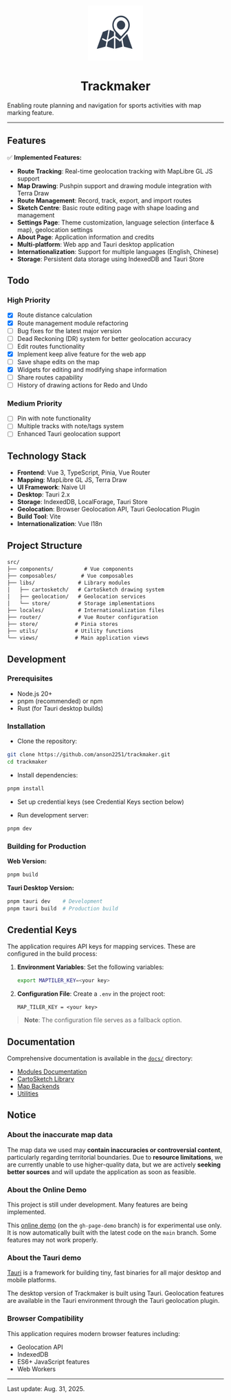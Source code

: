 <div style="text-align: center">
<img src="/public/favicon.svg" width=128 height=128 alt="logo"/>

# Trackmaker

</div>

Enabling route planning and navigation for sports activities with map marking feature.

---

## Features

✅ **Implemented Features:**

- **Route Tracking**: Real-time geolocation tracking with MapLibre GL JS support
- **Map Drawing**: Pushpin support and drawing module integration with Terra Draw
- **Route Management**: Record, track, export, and import routes
- **Sketch Centre**: Basic route editing page with shape loading and management
- **Settings Page**: Theme customization, language selection (interface & map), geolocation settings
- **About Page**: Application information and credits
- **Multi-platform**: Web app and Tauri desktop application
- **Internationalization**: Support for multiple languages (English, Chinese)
- **Storage**: Persistent data storage using IndexedDB and Tauri Store

## Todo

### High Priority

- [x] Route distance calculation
- [x] Route management module refactoring
- [ ] Bug fixes for the latest major version
- [ ] Dead Reckoning (DR) system for better geolocation accuracy
- [ ] Edit routes functionality
- [x] Implement keep alive feature for the web app
- [ ] Save shape edits on the map
- [x] Widgets for editing and modifying shape information
- [ ] Share routes capability
- [ ] History of drawing actions for Redo and Undo

### Medium Priority

- [ ] Pin with note functionality
- [ ] Multiple tracks with note/tags system
- [ ] Enhanced Tauri geolocation support

## Technology Stack

- **Frontend**: Vue 3, TypeScript, Pinia, Vue Router
- **Mapping**: MapLibre GL JS, Terra Draw
- **UI Framework**: Naive UI
- **Desktop**: Tauri 2.x
- **Storage**: IndexedDB, LocalForage, Tauri Store
- **Geolocation**: Browser Geolocation API, Tauri Geolocation Plugin
- **Build Tool**: Vite
- **Internationalization**: Vue I18n

## Project Structure

```
src/
├── components/          # Vue components
├── composables/        # Vue composables
├── libs/              # Library modules
│   ├── cartosketch/   # CartoSketch drawing system
│   ├── geolocation/   # Geolocation services
│   └── store/         # Storage implementations
├── locales/           # Internationalization files
├── router/            # Vue Router configuration
├── store/            # Pinia stores
├── utils/            # Utility functions
└── views/            # Main application views
```

## Development

### Prerequisites

- Node.js 20+
- pnpm (recommended) or npm
- Rust (for Tauri desktop builds)

### Installation

- Clone the repository:

```bash
git clone https://github.com/anson2251/trackmaker.git
cd trackmaker
```

- Install dependencies:

```bash
pnpm install
```

- Set up credential keys (see Credential Keys section below)

- Run development server:

```bash
pnpm dev
```

### Building for Production

**Web Version:**

```bash
pnpm build
```

**Tauri Desktop Version:**

```bash
pnpm tauri dev    # Development
pnpm tauri build  # Production build
```

## Credential Keys

The application requires API keys for mapping services. These are configured in the build process:

1. **Environment Variables**: Set the following variables:

   ```bash
   export MAPTILER_KEY=<your key>
   ```

2. **Configuration File**: Create a `.env` in the project root:

   ```env
   MAP_TILER_KEY = <your key>
   ```

> **Note**: The configuration file serves as a fallback option.

## Documentation

Comprehensive documentation is available in the [`docs/`](./docs/) directory:

- [Modules Documentation](./docs/modules.md)
- [CartoSketch Library](./docs/libs/cartosketch/)
- [Map Backends](./docs/libs/map-backends/)
- [Utilities](./docs/utils/)

## Notice

### About the inaccurate map data

The map data we used may **contain inaccuracies or controversial content**, particularly regarding territorial boundaries. Due to **resource limitations**, we are currently unable to use higher-quality data, but we are actively **seeking better sources** and will update the application as soon as feasible.

### About the Online Demo

This project is still under development. Many features are being implemented.

This [online demo](https://anson2251.github.io/trackmaker/) (on the `gh-page-demo` branch) is for experimental use only. It is now automatically built with the latest code on the `main` branch. Some features may not work properly.

### About the Tauri demo

[Tauri](https://v2.tauri.app/) is a framework for building tiny, fast binaries for all major desktop and mobile platforms.

The desktop version of Trackmaker is built using Tauri. Geolocation features are available in the Tauri environment through the Tauri geolocation plugin.

### Browser Compatibility

This application requires modern browser features including:

- Geolocation API
- IndexedDB
- ES6+ JavaScript features
- Web Workers

---

Last update: Aug. 31, 2025.

